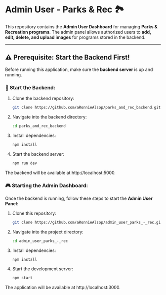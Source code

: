 # Admin User - Parks & Rec 🏞️

This repository contains the **Admin User Dashboard** for managing **Parks & Recreation programs**. The admin panel allows authorized users to **add, edit, delete, and upload images** for programs stored in the backend.

---

## ⚠️ **Prerequisite: Start the Backend First!**
Before running this application, make sure the **backend server** is up and running.  

### 🥌 **Start the Backend:**  
1. Clone the backend repository:  
   ```sh
   git clone https://github.com/aRonnieAlsop/parks_and_rec_backend.git
2. Navigate into the backend directory:
   ```sh
   cd parks_and_rec_backend
3. Install dependencies:
   ```sh
   npm install
4. Start the backend server:
   ```sh
   npm run dev
The backend will be available at http://localhost:5000.

### 🎮 **Starting the Admin Dashboard:**  
Once the backend is running, follow these steps to start the **Admin User Panel**:
1. Clone this repository:
   ```sh
   git clone https://github.com/aRonnieAlsop/admin_user_parks_-_rec.git
2. Navigate into the project directory:
   ```sh
   cd admin_user_parks_-_rec
3. Install dependencies:
   ```sh
   npm install
4. Start the development server:
   ```sh
   npm start

The application will be available at http://localhost:3000.





